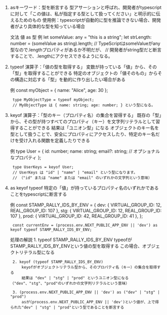 1. asキーワード：型を断言する
    型アサーションと呼ばれ、開発者がtypescriptに対して「この値は、私が指定する型として扱ってください」と明示的に伝えるためのもの
    使用例：typescriptが自動的に型を推論できない場合、開発者がより具体的な型を知っている場合

    文法
        値 as 型
    例
        let someValue: any = "this is a string";
        let strLength: number = (someValue as string).length;
        // TypeScriptはsomeValueがany型なので.lengthプロパティがあるか不明だが、
        // 開発者がstring型だと断言することで、.lengthにアクセスできるようになる。

2. typeof 演算子：「値の型を取得する」
    変数が持っている「値」から、その「型」を取得することができる
    特定のオブジェクトの「値そのもの」からその構造に対応する「型」を動的に作り出したい場合がある

    例
        const myObject = {
        name: "Alice",
        age: 30
        };

        type MyObjectType = typeof myObject;
        // MyObjectType は { name: string; age: number; } という型になる。

3. keyof 演算子：「型のキー（プロパティ名）の集合を習得する」
    既存の「型」から、その型が持つすべてのプロパティ（キー）を文字列リテラルとして習得することができる
    結果は「ユニオン型」になる
    オブジェクトのキー名を型として扱うことで、安全にプロパティにアクセスしたり、特定のキー名だけを受け入れる関数を定義したりできる

    例
        type User = {
        id: number;
        name: string;
        email?: string; // オプショナルなプロパティ
        };

        type UserKeys = keyof User;
        // UserKeys は "id" | "name" | "email" という型になります。
        // （"id" または "name" または "email" のいずれかの文字列という意味）

4. as keyof typeof
    特定の「値」が持っているプロパティ名のいずれかであることをtypescriptに断言する

    例
        const STAMP_RALLY_IDS_BY_ENV = {
        dev: { VIRTUAL_GROUP_ID: 12, REAL_GROUP_ID: 107 },
        stg: { VIRTUAL_GROUP_ID: 12, REAL_GROUP_ID: 107 },
        prod: { VIRTUAL_GROUP_ID: 42, REAL_GROUP_ID: 41 },
        };

        const currentEnv = (process.env.NEXT_PUBLIC_APP_ENV || 'dev') as keyof typeof STAMP_RALLY_IDS_BY_ENV;

    処理の解説
        1. typeof STAMP_RALLY_IDS_BY_ENV
            typeofが STAMP_RALLY_IDS_BY_ENVという値の型を取得する
            この場合、オブジェクトリテラル型になる

        2. keyof (typeof STAMP_RALLY_IDS_BY_ENV)
            keyofがオブジェクトリテラル型から、そのプロパティ名（キー）の集合を取得する
            結果は "dev" | "stg" | "prod" というユニオン型になる（"dev"、"stg"、"prod"のいずれかの文字列リテラルという意味）

        3. (process.env.NEXT_PUBLIC_APP_ENV || 'dev') as ("dev" | "stg" | "prod")
            asが(process.env.NEXT_PUBLIC_APP_ENV || 'dev')という値が、上で得られた"dev" | "stg" | "prod"という型であることを断言する